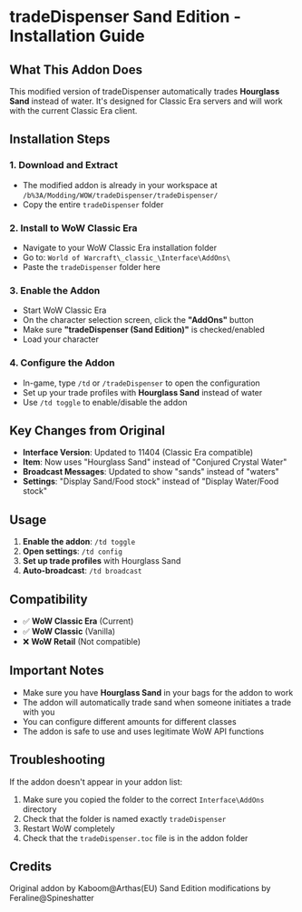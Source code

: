 # tradeDispenser Sand Edition - Installation Guide

## What This Addon Does

This modified version of tradeDispenser automatically trades **Hourglass Sand** instead of water. It's designed for Classic Era servers and will work with the current Classic Era client.

## Installation Steps

### 1. Download and Extract
- The modified addon is already in your workspace at `/b%3A/Modding/WOW/tradeDispenser/tradeDispenser/`
- Copy the entire `tradeDispenser` folder

### 2. Install to WoW Classic Era
- Navigate to your WoW Classic Era installation folder
- Go to: `World of Warcraft\_classic_\Interface\AddOns\`
- Paste the `tradeDispenser` folder here

### 3. Enable the Addon
- Start WoW Classic Era
- On the character selection screen, click the **"AddOns"** button
- Make sure **"tradeDispenser (Sand Edition)"** is checked/enabled
- Load your character

### 4. Configure the Addon
- In-game, type `/td` or `/tradeDispenser` to open the configuration
- Set up your trade profiles with **Hourglass Sand** instead of water
- Use `/td toggle` to enable/disable the addon

## Key Changes from Original

- **Interface Version**: Updated to 11404 (Classic Era compatible)
- **Item**: Now uses "Hourglass Sand" instead of "Conjured Crystal Water"
- **Broadcast Messages**: Updated to show "sands" instead of "waters"
- **Settings**: "Display Sand/Food stock" instead of "Display Water/Food stock"

## Usage

1. **Enable the addon**: `/td toggle`
2. **Open settings**: `/td config`
3. **Set up trade profiles** with Hourglass Sand
4. **Auto-broadcast**: `/td broadcast`

## Compatibility

- ✅ **WoW Classic Era** (Current)
- ✅ **WoW Classic** (Vanilla)
- ❌ **WoW Retail** (Not compatible)

## Important Notes

- Make sure you have **Hourglass Sand** in your bags for the addon to work
- The addon will automatically trade sand when someone initiates a trade with you
- You can configure different amounts for different classes
- The addon is safe to use and uses legitimate WoW API functions

## Troubleshooting

If the addon doesn't appear in your addon list:
1. Make sure you copied the folder to the correct `Interface\AddOns` directory
2. Check that the folder is named exactly `tradeDispenser`
3. Restart WoW completely
4. Check that the `tradeDispenser.toc` file is in the addon folder

## Credits

Original addon by Kaboom@Arthas(EU)
Sand Edition modifications by Feraline@Spineshatter 
